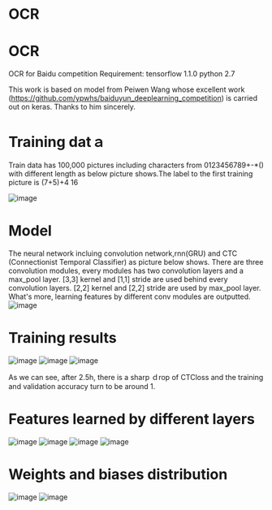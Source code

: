 # OCR
# OCR
OCR for Baidu competition
Requirement:
tensorflow 1.1.0
python 2.7

This work is based on model from Peiwen Wang whose excellent work (https://github.com/ypwhs/baiduyun_deeplearning_competition) is carried out on keras. Thanks to him sincerely.  

Training datａ
=============
Train data has 100,000 pictures including characters from 0123456789+-*() with different length as below picture shows.The label to the first training picture is (7+5)+4 16

![image](https://github.com/hedongya/OCR/blob/master/results/image.png＝100x100)


Model
=====
The neural network incluing convolution network,rnn(GRU) and CTC (Connectionist Temporal Classifier) as picture below shows.
There are three convolution modules, every modules has two convolution layers and a max_pool layer. [3,3] kernel and [1,1] stride are used behind every convolution layers. [2,2] kernel and [2,2] stride are used by max_pool layer. What's more, learning features by different conv modules are outputted.
![image](https://github.com/hedongya/OCR/blob/master/results/Graph.png)


Training results
=================
![image](https://github.com/hedongya/OCR/blob/master/results/CTCloss.png)
![image](https://github.com/hedongya/OCR/blob/master/results/acc.png)
![image](https://github.com/hedongya/OCR/blob/master/results/seqPredic.png)

As we can see, after 2.5h, there is a sharp ｄrop of CTCloss and the training and validation accuracy turn to be around 1.

Features learned by different layers
=====================================
![image](https://github.com/hedongya/OCR/blob/master/results/featureLayer1.png)
![image](https://github.com/hedongya/OCR/blob/master/results/featureLayer2.png)
![image](https://github.com/hedongya/OCR/blob/master/results/featureLayer3.png)
![image](https://github.com/hedongya/OCR/blob/master/results/fc1.png)

Weights and biases distribution
================================
![image](https://github.com/hedongya/OCR/blob/master/results/distributions.png)
![image](https://github.com/hedongya/OCR/blob/master/results/history.png)






